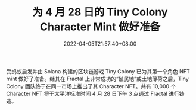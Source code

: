 ﻿---
title: "为 4 月 28 日的 Tiny Colony Character Mint 做好准备"
date: 2022-04-05T21:57:40+08:00
lastmod: 2022-04-05T16:45:40+08:00
draft: false
authors: ["Strawberry"]
description: "受蚂蚁启发并由 Solana 构建的区块链游戏 Tiny Colony 已为其第一个角色 NFT mint 做好了准备。继其在 Fractal 上非常成功的“殖民地”或土地薄荷之后，Tiny Colony 团队终于在同一市场上推出了其 Character NFT。共有 10,000 个 Character NFT 将于太平洋标准时间 4 月 28 日下午 3 点通过 Fractal 进行铸造。"
featuredImage: "get-ready-for-tiny-colony-character-mint-on-april-28th.jpg"
tags: ["Virtual World","虚拟世界","Play to Earn"]
categories: ["news"]
news: ["虚拟世界"]
weight: 
lightgallery: true
pinned: false
recommend: false
recommend1: false
---

受蚂蚁启发并由 Solana 构建的区块链游戏 Tiny Colony 已为其第一个角色 NFT mint 做好了准备。继其在 Fractal 上非常成功的“殖民地”或土地薄荷之后，Tiny Colony 团队终于在同一市场上推出了其 Character NFT。共有 10,000 个 Character NFT 将于太平洋标准时间 4 月 28 日下午 3 点通过 Fractal 进行铸造。

<!--more-->


